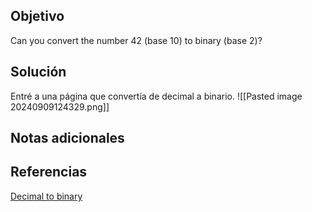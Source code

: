 ## Objetivo
Can you convert the number 42 (base 10) to binary (base 2)?

## Solución
Entré a una página que convertía de decimal a binario.
![[Pasted image 20240909124329.png]]
## Notas adicionales
## Referencias
[Decimal to binary](https://www.rapidtables.com/convert/number/decimal-to-binary.html?x=42)

